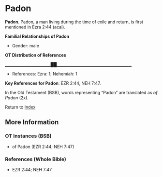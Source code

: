 # Padon
**Padon**. 
Padon, a man living during the time of exile and return, is first mentioned in Ezra 2:44 (acai). 




**Familial Relationships of Padon**


* Gender: male


**OT Distribution of References**

▁▁▁▁▁▁▁▁▁▁▁▁▁▁██▁▁▁▁▁▁▁▁▁▁▁▁▁▁▁▁▁▁▁▁▁▁▁
* References: Ezra: 1; Nehemiah: 1



**Key References for Padon**: 
EZR 2:44, NEH 7:47. 


In the Old Testament (BSB), words representing “Padon” are translated as 
*of Padon* (2x). 




Return to [Index](00-Index.md)

## More Information

### OT Instances (BSB)

* of Padon (EZR 2:44; NEH 7:47)



### References (Whole Bible)

* EZR 2:44; NEH 7:47



